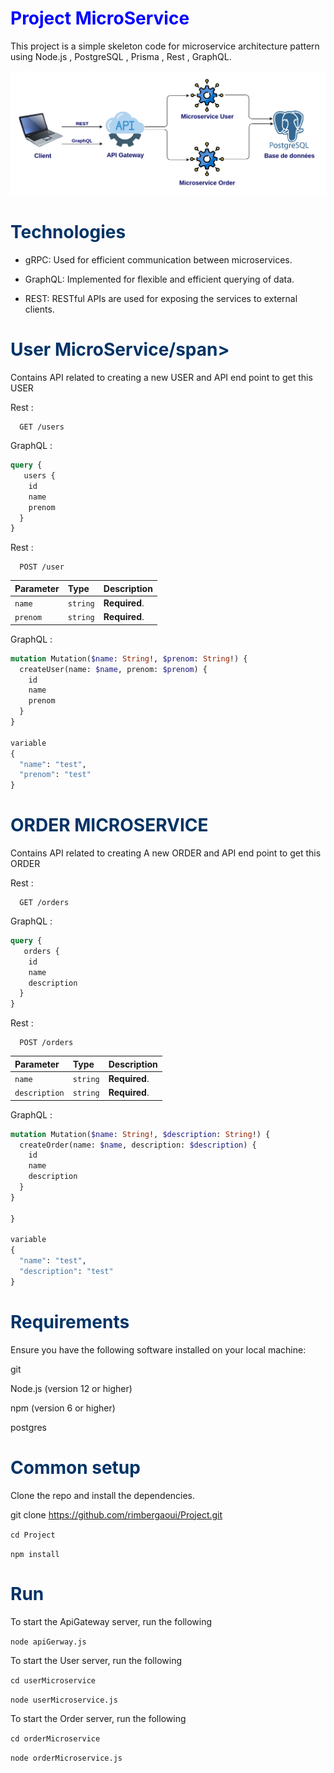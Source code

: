 # <font color="blue">Project MicroService</font>

This project is a simple skeleton code for microservice architecture pattern using Node.js , PostgreSQL , Prisma , Rest , GraphQL.

![image!](archi.png)


# <span style="color:#003366">Technologies</span>
* gRPC: Used for efficient communication between microservices.


* GraphQL: Implemented for flexible and efficient querying of data.


* REST: RESTful APIs are used for exposing the services to external clients.


# <span style="color:#003366">User MicroService/span>

Contains API related to creating a new USER and API end point to get this USER

Rest :


```http
  GET /users

```
GraphQL :


```graphql
query {
   users {
    id
    name
    prenom
  }
}
```

Rest :


```http
  POST /user
```

| Parameter   | Type     | Description                       |
| :-----------| :------- | :-------------------------------- |
| `name`      | `string` | **Required**.                     |
| `prenom`    | `string` | **Required**.                     |

GraphQL :

```graphql
mutation Mutation($name: String!, $prenom: String!) {
  createUser(name: $name, prenom: $prenom) {
    id
    name
    prenom
  }
}

variable 
{
  "name": "test",
  "prenom": "test"
}

```

# <span style="color:#003366">ORDER MICROSERVICE</span>

Contains API related to creating A new ORDER and API end point to get this ORDER


Rest :


```http
  GET /orders
```

GraphQL :


```graphql
query {
   orders {
    id
    name
    description
  }
}
```
Rest :


```http
  POST /orders
```

| Parameter        | Type     | Description                       |
| :----------------| :------- | :-------------------------------- |
| `name`           | `string` | **Required**.                     |
| `description`    | `string` | **Required**.                     |


GraphQL :


```graphql
mutation Mutation($name: String!, $description: String!) {
  createOrder(name: $name, description: $description) {
    id
    name
    description
  }
}

}

variable 
{
  "name": "test",
  "description": "test"
}
```

# <span style="color:#003366">Requirements</span>

Ensure you have the following software installed on your local machine:

git

Node.js (version 12 or higher)

npm (version 6 or higher)

postgres

# <span style="color:#003366">Common setup</span>

Clone the repo and install the dependencies.

git clone https://github.com/rimbergaoui/Project.git

`cd Project`

`npm install`

# <span style="color:#003366">Run</span>

To start the ApiGateway server, run the following

`node apiGerway.js`

To start the User server, run the following

`cd userMicroservice`

`node userMicroservice.js`

To start the Order server, run the following

`cd orderMicroservice`

`node orderMicroservice.js`
